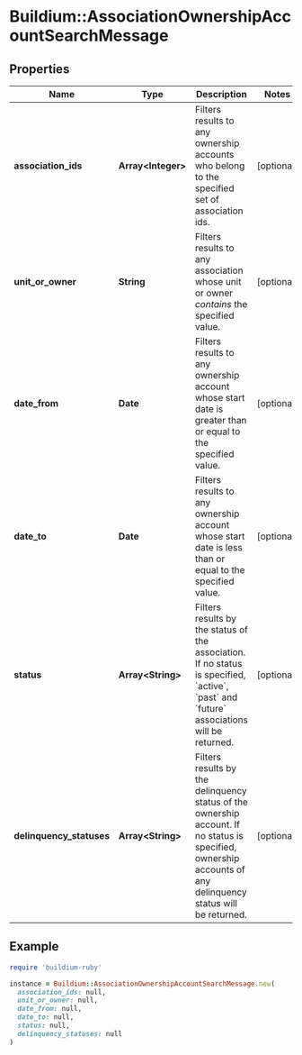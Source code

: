 # Buildium::AssociationOwnershipAccountSearchMessage

## Properties

| Name | Type | Description | Notes |
| ---- | ---- | ----------- | ----- |
| **association_ids** | **Array&lt;Integer&gt;** | Filters results to any ownership accounts who belong to the specified set of association ids. | [optional] |
| **unit_or_owner** | **String** | Filters results to any association whose unit or owner *contains* the specified value. | [optional] |
| **date_from** | **Date** | Filters results to any ownership account whose start date is greater than or equal to the specified value. | [optional] |
| **date_to** | **Date** | Filters results to any ownership account whose start date is less than or equal to the specified value. | [optional] |
| **status** | **Array&lt;String&gt;** | Filters results by the status of the association. If no status is specified, &#x60;active&#x60;, &#x60;past&#x60; and &#x60;future&#x60; associations will be returned. | [optional] |
| **delinquency_statuses** | **Array&lt;String&gt;** | Filters results by the delinquency status of the ownership account. If no status is specified, ownership accounts of any delinquency status will be returned. | [optional] |

## Example

```ruby
require 'buildium-ruby'

instance = Buildium::AssociationOwnershipAccountSearchMessage.new(
  association_ids: null,
  unit_or_owner: null,
  date_from: null,
  date_to: null,
  status: null,
  delinquency_statuses: null
)
```

